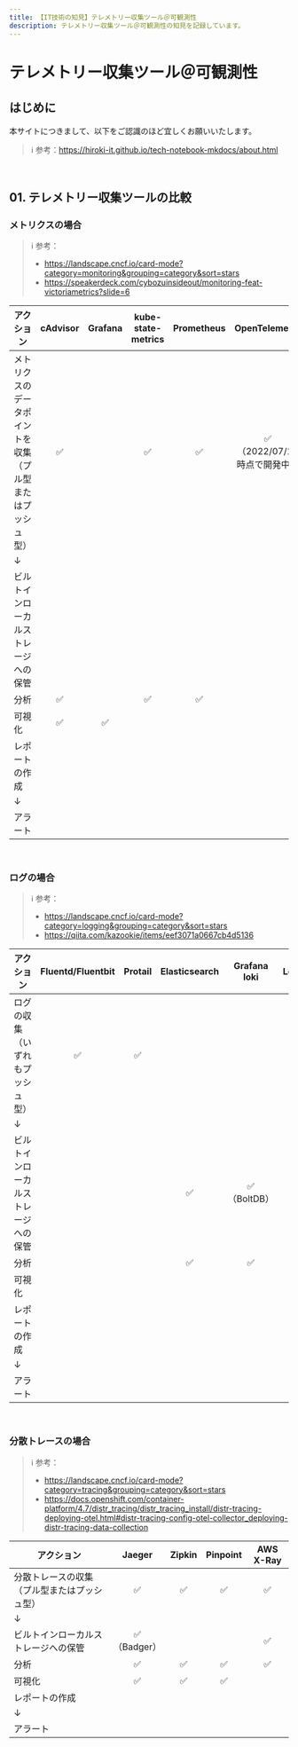 ```yaml
---
title: 【IT技術の知見】テレメトリー収集ツール＠可観測性
description: テレメトリー収集ツール＠可観測性の知見を記録しています。
---
```


# テレメトリー収集ツール＠可観測性

## はじめに

本サイトにつきまして、以下をご認識のほど宜しくお願いいたします。

> ℹ️ 参考：https://hiroki-it.github.io/tech-notebook-mkdocs/about.html

<br>

## 01. テレメトリー収集ツールの比較

### メトリクスの場合

> ℹ️ 参考：
>
> - https://landscape.cncf.io/card-mode?category=monitoring&grouping=category&sort=stars
> - https://speakerdeck.com/cybozuinsideout/monitoring-feat-victoriametrics?slide=6

| アクション              | cAdvisor | Grafana | kube-state-metrics | Prometheus |      OpenTelemetry      |
|--------------------| :--------: |:--------:| :------------------: | :----------: |:-----------------------:|
| メトリクスのデータポイントを収集（プル型またはプッシュ型） | ✅        |         | ✅                  | ✅          | ✅<br>（2022/07/13時点で開発中） |
| ↓                  |          |         |                    |            |                         |
| ビルトインローカルストレージへの保管  |          |         |                    |            |                         |
| 分析                 | ✅        |         | ✅                  | ✅          |                         |
| 可視化                | ✅        | ✅       |                    |            |                         |
| レポートの作成            |          |         |                    |            |                         |
| ↓                  |          |         |                    |            |                         |
| アラート               |          |         |                    |            |                         |

<br>

### ログの場合

> ℹ️ 参考：
> 
> - https://landscape.cncf.io/card-mode?category=logging&grouping=category&sort=stars
> - https://qiita.com/kazookie/items/eef3071a0667cb4d5136

| アクション                 |      Fluentd/Fluentbit       |           Protail            |  Elasticsearch  | Grafana loki  |           Logstash           |      OpenTelemetry      |
| -------------------------- |:----------------------------:|:----------------------------:|:---------------:|:-------------:|:----------------------------:|:-----------------------:|
| ログの収集（いずれもプッシュ型） |              ✅               |              ✅               |                 |               |              ✅               | ✅<br>（2022/07/13時点で開発中） |
| ↓                          |                              |                              |                 |               |                              |                         |
| ビルトインローカルストレージへの保管 |                              |                              |        ✅        | ✅<br>（BoltDB） |                              |                         |
| 分析                       |                              |                              |        ✅        |       ✅       |              ✅               |                         |
| 可視化                     |                              |                              |                 |               |                              |                         |
| レポートの作成             |                              |                              |                 |               |                              |                         |
| ↓                          |                              |                              |                 |               |                              |                         |
| アラート                   |                              |                              |                 |               |                              |                         |

<br>

### 分散トレースの場合

> ℹ️ 参考：
>
> - https://landscape.cncf.io/card-mode?category=tracing&grouping=category&sort=stars
> - https://docs.openshift.com/container-platform/4.7/distr_tracing/distr_tracing_install/distr-tracing-deploying-otel.html#distr-tracing-config-otel-collector_deploying-distr-tracing-data-collection

| アクション                 |    Jaeger     | Zipkin | Pinpoint | AWS X-Ray |
| -------------------------- |:-------------:| :------: | :--------: |:-----------:|
| 分散トレースの収集（プル型またはプッシュ型） |       ✅       | ✅      | ✅        | ✅         |
| ↓                          |               |        |          |           |
| ビルトインローカルストレージへの保管 | ✅<br>（Badger） |        |          |  ✅         |
| 分析                       |       ✅       | ✅      | ✅        | ✅         |
| 可視化                     |       ✅       | ✅      | ✅        |           |
| レポートの作成             |               |        |          |           |
| ↓                          |               |        |          |           |
| アラート                   |               |        |          |           |

<br>

